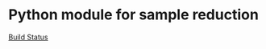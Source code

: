 Python module for sample reduction
=============
[Build Status](https://travis-ci.com/github/Reglament989/IniTools)
